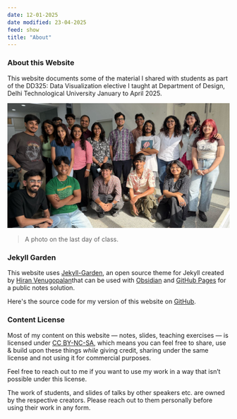 ```yaml
---
date: 12-01-2025
date modified: 23-04-2025
feed: show
title: "About"
---
```

### About this Website

This website documents some of the material I shared with students as part of the DD325: Data Visualization elective I taught at Department of Design, Delhi Technological University January to April 2025.

![](assets/img/class-photo.jpeg)

> A photo on the last day of class.
### Jekyll Garden

This website uses [Jekyll-Garden](https://github.com/Jekyll-Garden/jekyll-garden.github.io), an open source theme for Jekyll created by [Hiran Venugopalan](https://github.com/hfactor)that can be used with [Obsidian](https://obsidian.md/) and [GitHub Pages](https://pages.github.com/) for a public notes solution.

Here's the source code for my version of this website on [GitHub](https://github.com/gyanl/dv).

### Content License

Most of my content on this website — notes, slides, teaching exercises — is licensed under [CC BY-NC-SA](https://creativecommons.org/licenses/by-nc-sa/4.0/), which means you can feel free to share, use & build upon these things _while_ giving credit, sharing under the same license and not using it for commercial purposes.

Feel free to reach out to me if you want to use my work in a way that isn’t possible under this license.

The work of students, and slides of talks by other speakers etc. are owned by the respective creators. Please reach out to them personally before using their work in any form.